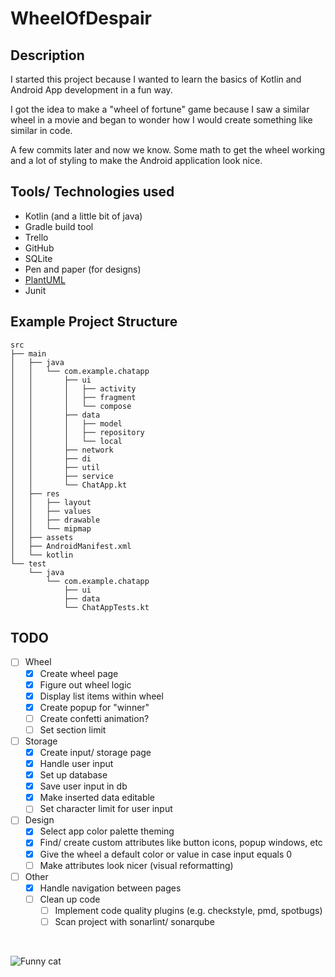 
# WheelOfDespair

## Description
I started this project because I wanted to learn the basics of Kotlin and Android App development 
in a fun way.

I got the idea to make a "wheel of fortune" game because I saw a similar wheel in a movie and began
to wonder how I would create something like similar in code.

A few commits later and now we know. Some math to get the wheel working and a lot of styling to
make the Android application look nice.

## Tools/ Technologies used
- Kotlin (and a little bit of java)
- Gradle build tool
- Trello
- GitHub
- SQLite
- Pen and paper (for designs)
- [PlantUML](https://plantuml.com/en-dark/)
- Junit

## Example Project Structure
```text
src
├── main
│   ├── java
│   │   └── com.example.chatapp
│   │       ├── ui
│   │       │   ├── activity
│   │       │   ├── fragment
│   │       │   └── compose
│   │       ├── data
│   │       │   ├── model
│   │       │   ├── repository
│   │       │   └── local
│   │       ├── network
│   │       ├── di
│   │       ├── util
│   │       ├── service
│   │       └── ChatApp.kt
│   ├── res
│   │   ├── layout
│   │   ├── values
│   │   ├── drawable
│   │   └── mipmap
│   ├── assets
│   ├── AndroidManifest.xml
│   └── kotlin
└── test
    └── java
        └── com.example.chatapp
            ├── ui
            ├── data
            └── ChatAppTests.kt
```

## TODO
- [ ] Wheel
  - [x] Create wheel page
  - [x] Figure out wheel logic
  - [x] Display list items within wheel
  - [x] Create popup for "winner"
  - [ ] Create confetti animation?
  - [ ] Set section limit
- [ ] Storage
  - [x] Create input/ storage page
  - [x] Handle user input
  - [x] Set up database
  - [x] Save user input in db
  - [x] Make inserted data editable
  - [ ] Set character limit for user input
- [ ] Design
  - [x] Select app color palette theming
  - [x] Find/ create custom attributes like button icons, popup windows, etc
  - [x] Give the wheel a default color or value in case input equals 0
  - [ ] Make attributes look nicer (visual reformatting)
- [ ] Other
  - [x] Handle navigation between pages
  - [ ] Clean up code
    - [ ] Implement code quality plugins (e.g. checkstyle, pmd, spotbugs)
    - [ ] Scan project with sonarlint/ sonarqube

<br>

![Funny cat](https://preview.redd.it/pray-for-my-cat-he-has-a-serious-gambling-addiction-v0-1w2102sqgl2a1.jpg?width=640&crop=smart&auto=webp&s=abd9d74fc6618b1a130f4575b9b6d5acd1a3b720)